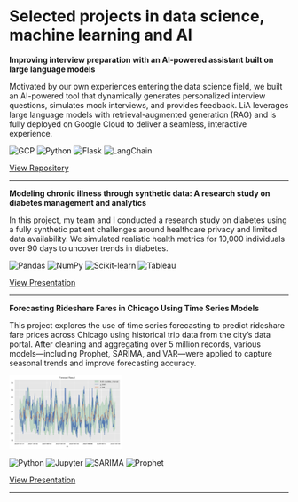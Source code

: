 # Selected projects in data science, machine learning and AI

**Improving interview preparation with an AI-powered assistant built on large language models**

Motivated by our own experiences entering the data science field, we built an AI-powered tool that dynamically generates personalized interview questions, simulates mock interviews, and provides feedback. LiA leverages large language models with retrieval-augmented generation (RAG) and is fully deployed on Google Cloud to deliver a seamless, interactive experience.

![GCP](https://img.shields.io/badge/GCP-4285F4?style=flat&logo=googlecloud&logoColor=white)
![Python](https://img.shields.io/badge/Python-3776AB?style=flat&logo=python&logoColor=white)
![Flask](https://img.shields.io/badge/Flask-000000?style=flat&logo=flask&logoColor=white)
![LangChain](https://img.shields.io/badge/LangChain-000000?style=flat&logo=langchain&logoColor=white)

[View Repository](https://github.com/jrauvola/LIA)

---

**Modeling chronic illness through synthetic data: A research study on diabetes management and analytics**

In this project, my team and I conducted a research study on diabetes using a fully synthetic patient challenges around healthcare privacy and limited data availability. We simulated realistic health metrics for 10,000 individuals over 90 days to uncover trends in diabetes.

![Pandas](https://img.shields.io/badge/Pandas-150458?style=flat&logo=pandas&logoColor=white)
![NumPy](https://img.shields.io/badge/NumPy-013243?style=flat&logo=numpy&logoColor=white)
![Scikit-learn](https://img.shields.io/badge/Scikit--Learn-F7931E?style=flat&logo=scikit-learn&logoColor=white)
![Tableau](https://img.shields.io/badge/Tableau-E97627?style=flat&logo=tableau&logoColor=white)

[View Presentation](https://drive.google.com/file/d/12ls73AwkgEWsHJklrd-VG4ucxHkjR3Tu/view?usp=sharing)

---

**Forecasting Rideshare Fares in Chicago Using Time Series Models**

This project explores the use of time series forecasting to predict rideshare fare prices across Chicago using historical trip data from the city’s data portal. After cleaning and aggregating over 5 million records, various models—including Prophet, SARIMA, and VAR—were applied to capture seasonal trends and improve forecasting accuracy.

<img src="images/time_series.png?raw=true" style="width:40%; height:auto;"/>

![Python](https://img.shields.io/badge/Python-3776AB?style=flat&logo=python&logoColor=white)
![Jupyter](https://img.shields.io/badge/Jupyter-F37626?style=flat&logo=jupyter&logoColor=white)
![SARIMA](https://img.shields.io/badge/SARIMA-4CAF50?style=flat&logo=chart-line&logoColor=white)
![Prophet](https://img.shields.io/badge/Prophet-FF6F00?style=flat&logo=forecast&logoColor=white)

[View Presentation](https://drive.google.com/file/d/1OxEzlpymiFckPbTt2TWsgCdXYCSEr846/view?usp=sharing)

---
